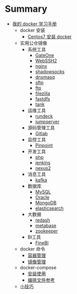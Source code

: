 # Summary

* [我的 docker 学习手册](README.md)
    * docker 安装
        * [Centos7 安装 docker](install/Centos7.md)
    * 实用公仓镜像
        * 系统工具
            * [GateOne](hub_docker/system_tools/GateOne.md)
            * [WebSSH2](hub_docker/system_tools/WebSSH2.md)
            * [nginx](hub_docker/system_tools/WebSSH2.md)
            * [shadowsocks](hub_docker/system_tools/shadowsocks.md)
            * [dnsmasq](hub_docker/system_tools/dnsmasq.md)
            * [sftp](hub_docker/system_tools/sftp.md)
            * [ftp](hub_docker/system_tools/ftp.md)
            * [filezilla](hub_docker/system_tools/filezilla.md)
            * [fastdfs](hub_docker/system_tools/fastdfs.md)
            * [tank](hub_docker/system_tools/tank.md)
        * 运维工具
            * [rundeck](hub_docker/ops_tools/rundeck.md)
            * [jumpserver](hub_docker/ops_tools/jumpserver.md)
        * 源码管理工具
            * [Gitlab](hub_docker/source_code_tools/Gitlab.md)
        * 监控工具
            * [Pinpoint](hub_docker/monitor_tools/Pinpoint.md)
        * 开发工具
            * [php](hub_docker/developer_tools/php.md)
            * [jenkins](hub_docker/developer_tools/jenkins.md)
            * [nexus2](hub_docker/developer_tools/nexus2.md)
        * 消息工具
            * [kafka](hub_docker/message_tools/kafka.md)
        * 数据库
            * [MySQL](hub_docker/database/mysql.md)
            * [Oracle](hub_docker/database/Oracle.md)
            * [MongoDB](hub_docker/database/MongoDB.md)
            * [elasticsearch](hub_docker/database/elasticsearch.md)
        * 大数据
            * [redash](hub_docker/big_data/redash.md)
            * [metabase](hub_docker/big_data/metabase.md)
            * [zookeeper](hub_docker/big_data/zookeeper.md)
        * BI工具
            * [FineBI](hub_docker/bi_tools/FineBI.md)
    * docker 命令
        * [容器管理](command/container.md)
        * [镜像管理](command/image.md)
    * docker-compose
        * [安装使用](compose/install.md)
        * [编排文件参考](compose/file_reference.md)
    * [小技巧](tip.md)

